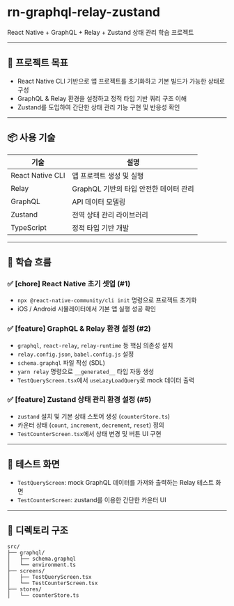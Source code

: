 # rn-graphql-relay-zustand

React Native + GraphQL + Relay + Zustand 상태 관리 학습 프로젝트

---

## 🎯 프로젝트 목표

- React Native CLI 기반으로 앱 프로젝트를 초기화하고 기본 빌드가 가능한 상태로 구성
- GraphQL & Relay 환경을 설정하고 정적 타입 기반 쿼리 구조 이해
- Zustand를 도입하여 간단한 상태 관리 기능 구현 및 반응성 확인

---

## 📦 사용 기술

| 기술 | 설명 |
|------|------|
| React Native CLI | 앱 프로젝트 생성 및 실행 |
| Relay | GraphQL 기반의 타입 안전한 데이터 관리 |
| GraphQL | API 데이터 모델링 |
| Zustand | 전역 상태 관리 라이브러리 |
| TypeScript | 정적 타입 기반 개발 |

---

## 🧠 학습 흐름

### ✅ [chore] React Native 초기 셋업 (#1)

- `npx @react-native-community/cli init` 명령으로 프로젝트 초기화
- iOS / Android 시뮬레이터에서 기본 앱 실행 성공 확인

### ✅ [feature] GraphQL & Relay 환경 설정 (#2)

- `graphql`, `react-relay`, `relay-runtime` 등 핵심 의존성 설치
- `relay.config.json`, `babel.config.js` 설정
- `schema.graphql` 파일 작성 (SDL)
- `yarn relay` 명령으로 `__generated__` 타입 자동 생성
- `TestQueryScreen.tsx`에서 `useLazyLoadQuery`로 mock 데이터 출력

### ✅ [feature] Zustand 상태 관리 환경 설정 (#5)

- `zustand` 설치 및 기본 상태 스토어 생성 (`counterStore.ts`)
- 카운터 상태 (`count`, `increment`, `decrement`, `reset`) 정의
- `TestCounterScreen.tsx`에서 상태 변경 및 버튼 UI 구현

---

## 🧪 테스트 화면

- `TestQueryScreen`: mock GraphQL 데이터를 가져와 출력하는 Relay 테스트 화면
- `TestCounterScreen`: zustand를 이용한 간단한 카운터 UI

---

## 📂 디렉토리 구조

```
src/
├── graphql/
│   ├── schema.graphql
│   └── environment.ts
├── screens/
│   ├── TestQueryScreen.tsx
│   └── TestCounterScreen.tsx
├── stores/
│   └── counterStore.ts
```
